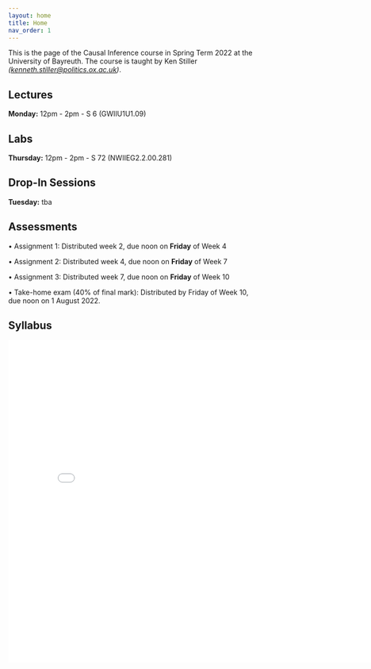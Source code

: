 ```yaml
---
layout: home
title: Home
nav_order: 1
---
```




This is the page of the Causal Inference course in Spring Term 2022 at the University of Bayreuth. The course is taught by Ken Stiller *(kenneth.stiller@politics.ox.ac.uk)*.


## Lectures

**Monday:** 12pm - 2pm - S 6 (GWIIU1U1.09)

## Labs

**Thursday:** 12pm - 2pm - 	S 72 (NWIIEG2.2.00.281) 

## Drop-In Sessions

**Tuesday:** tba


## Assessments

• Assignment 1: Distributed week 2, due noon on **Friday** of Week 4

• Assignment 2: Distributed week 4, due noon on **Friday** of Week 7

• Assignment 3: Distributed week 7, due noon on **Friday** of Week 10

• Take-home exam (40% of final mark): Distributed by Friday of Week 10, due noon on 1 August 2022.


## Syllabus


<embed src="ci_HT22_syllabus.pdf" width="800" height="650" 
 type="application/pdf">
